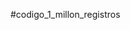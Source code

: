 #codigo_1_millon_registros


<?php

// Conexión a la base de datos
$host = "localhost";
$user = "root";
$password = "";
$dbname = "tbl_usuario";

$conn = mysqli_connect($host, $user, $password, $dbname);

// Configuración de la base de datos
mysqli_query($conn, "SET NAMES 'utf8mb4'");
mysqli_query($conn, "SET AUTOCOMMIT=0");
mysqli_query($conn, "SET unique_checks=0");
mysqli_query($conn, "SET foreign_key_checks=0");

// Generación de los datos
$start = microtime(true);
for ($i = 1; $i <= 1000000; $i++) {
    $name = generateName();
    $age = generateAge();
    $email = generateEmail($name);
    $sql = "INSERT INTO users (name, age, email) VALUES ('$name', $age, '$email')";
    mysqli_query($conn, $sql);
}
$end = microtime(true);

// Confirmación de los datos
mysqli_query($conn, "COMMIT");
mysqli_query($conn, "SET unique_checks=1");
mysqli_query($conn, "SET foreign_key_checks=1");

// Cierre de la conexión a la base de datos
mysqli_close($conn);

// Resultados
echo "Tiempo de inserción: " . ($end - $start) . " segundos";

// Funciones auxiliares
function generateName() {
    $first_names = array("Juan", "María", "Pedro", "Ana", "Luis", "Elena", "Carlos", "Laura", "Jorge", "Isabel");
    $last_names = array("García", "Martínez", "López", "González", "Rodríguez", "Fernández", "Gómez", "Ruiz", "Pérez", "Sánchez");
    $first_name = $first_names[array_rand($first_names)];
    $last_name = $last_names[array_rand($last_names)];
    return "$first_name $last_name";
}

function generateAge() {
    return rand(18, 60);
}

function generateEmail($name) {
    $name = str_replace(" ", ".", strtolower($name));
    $domain = array("gmail.com", "yahoo.com", "hotmail.com", "outlook.com", "aol.com");
    $suffix = $domain[array_rand($domain)];
    return "$name@$suffix";
}


